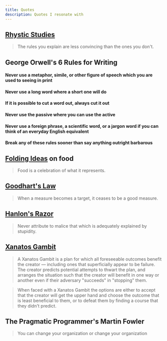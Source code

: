 ```yaml
---
title: Quotes
description: Quotes I resonate with
---
```

## [Rhystic Studies](https://www.youtube.com/@RhysticStudies)
> The rules you explain are less convincing than the ones you don't.

## George Orwell's 6 Rules for Writing

#### Never use a metaphor, simile, or other figure of speech which you are used to seeing in print
#### Never use a long word where a short one will do
#### If it is possible to cut a word out, always cut it out
#### Never use the passive where you can use the active
#### Never use a foreign phrase, a scientific word, or a jargon word if you can think of an everyday English equivalent
#### Break any of these rules sooner than say anything outright barbarous

## [Folding Ideas](https://www.youtube.com/c/FoldingIdeas) on food
> Food is a celebration of what it represents.

## [Goodhart's Law](https://en.wikipedia.org/wiki/Goodhart%27s_law)
> When a measure becomes a target, it ceases to be a good measure.

## [Hanlon's Razor](https://en.wikipedia.org/wiki/Hanlon%27s_razor)
> Never attribute to malice that which is adequately explained by stupidity.

## [Xanatos Gambit](https://tvtropes.org/pmwiki/pmwiki.php/Main/XanatosGambit)

> A Xanatos Gambit is a plan for which all foreseeable outcomes benefit the creator — including ones that superficially appear to be failure. The creator predicts potential attempts to thwart the plan, and arranges the situation such that the creator will benefit in one way or another even if their adversary "succeeds" in "stopping" them. 

> When faced with a Xanatos Gambit the options are either to accept that the creator will get the upper hand and choose the outcome that is least beneficial to them, or to defeat them by finding a course that they didn't predict. 

## The Pragmatic Programmer's Martin Fowler
> You can change your organization or change your organization

